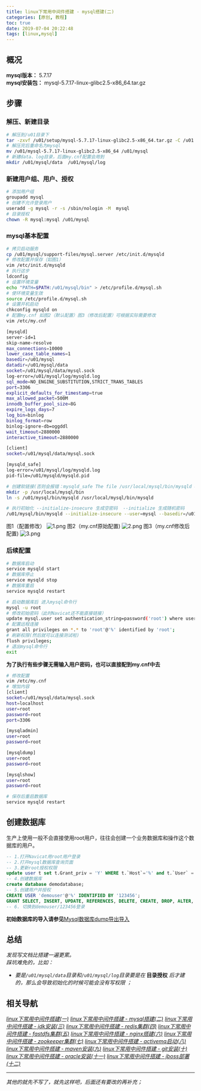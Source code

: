 ```yaml
---
title: linux下常用中间件搭建 - mysql搭建(二)
categories: [原创, 教程]
toc: true
date: 2019-07-04 20:22:48
tags: [linux,mysql]
---
```




## 概况
**mysql版本：** 5.7.17  
**mysql安装包：** mysql-5.7.17-linux-glibc2.5-x86_64.tar.gz
<!--more-->
## 步骤
### 解压、新建目录


```bash
# 解压到/u01目录下
tar -zxvf /u01/setup/mysql-5.7.17-linux-glibc2.5-x86_64.tar.gz -C /u01
# 解压完后重命名为mysql
mv /u01/mysql-5.7.17-linux-glibc2.5-x86_64 /u01/mysql
# 新建data、log目录，后面my.cnf配置会用到
mkdir /u01/mysql/data  /u01/mysql/log

```
### 新建用户组、用户、授权

```bash
# 添加用户组
groupadd mysql
# 创建不允许登录用户
useradd -g mysql -r -s /sbin/nologin -M  mysql
# 目录授权
chown -R mysql:mysql /u01/mysql
```

### mysql基本配置

```bash
# 拷贝启动服务
cp /u01/mysql/support-files/mysql.server /etc/init.d/mysqld
# 修改配置并保存（如图1）
vim /etc/init.d/mysqld
# 执行这步
ldconfig
# 设置环境变量
echo "PATH=$PATH:/u01/mysql/bin" > /etc/profile.d/mysql.sh
# 使环境变量生效
source /etc/profile.d/mysql.sh
# 设置开机启动
chkconfig mysqld on
# 配置my.cnf 如图2（默认配置）图3（修改后配置）可根据实际需要修改
vim /etc/my.cnf
```


```bash
[mysqld]
server-id=1
skip-name-resolve
max_connections=10000
lower_case_table_names=1
basedir=/u01/mysql
datadir=/u01/mysql/data
socket=/u01/mysql/data/mysql.sock
log-error=/u01/mysql/log/mysqld.log
sql_mode=NO_ENGINE_SUBSTITUTION,STRICT_TRANS_TABLES
port=3306
explicit_defaults_for_timestamp=true
max_allowed_packet=500M
innodb_buffer_pool_size=8G
expire_logs_days=7
log_bin=binlog
binlog_format=row
binlog-ignore-db=oggddl
wait_timeout=2880000
interactive_timeout=2880000

[client]
socket=/u01/mysql/data/mysql.sock

[mysqld_safe]
log-error=/u01/mysql/log/mysqld.log
pid-file=/u01/mysqld/mysqld.pid
```

```bash
# 创建软链接(否则会报错：mysqld_safe The file /usr/local/mysql/bin/mysqld does not exist or is not executable.)
mkdir -p /usr/local/mysql/bin
ln -s /u01/mysql/bin/mysqld /usr/local/mysql/bin/mysqld  

# 执行初始化 --initialize-insecure 生成空密码  --initialize 生成随机密码
/u01/mysql/bin/mysqld --initialize-insecure --user=mysql --basedir=/u01/mysql --datadir=/u01/mysql/data
```

图1（配置修改）
![1.png](https://i.loli.net/2019/07/04/5d1dfa1fdbd5698153.png)
图2（my.cnf原始配置)
![2.png](https://i.loli.net/2019/07/04/5d1dfcd24cfc384799.png)
图3（my.cnf修改后配置)
![3.png](https://i.loli.net/2019/07/04/5d1e04303f70047098.png)

### 后续配置


```bash
# 数据库启动
service mysqld start
# 数据库停止
service mysqld stop
# 数据库重启
service mysqld restart

# 启动数据库后 进入mysql命令行
mysql -u root
# 修改初始密码（此时Navicat还不能直接链接）
update mysql.user set authentication_string=password('root') where user='root';
# 配置远程连接
grant all privileges on *.* to 'root'@'%' identified by 'root';
# 刷新权限(然后就可以连接测试啦)
flush privileges;
# 退出mysql命令行
exit
```
**为了执行有些步骤无需输入用户密码，也可以直接配到my.cnf中去**
```bash
# 修改配置
vim /etc/my.cnf
# 增加内容
[client]
socket=/u01/mysql/data/mysql.sock
host=localhost
user=root
password=root
port=3306

[mysqladmin]
user=root
password=root

[mysqldump]
user=root
password=root

[mysqlshow]
user=root
password=root

# 保存后重启数据库
service mysqld restart
```

## 创建数据库
生产上使用一般不会直接使用root用户，往往会创建一个业务数据库和操作这个数据库的用户。
```sql
-- 1.打开Navicat用root用户登录
-- 2.打开mysql数据库查询页面
-- 3.更新root授权权限
update user t set t.Grant_priv = 'Y' WHERE t.`Host`='%' and t.`User` = 'root';
-- 4.创建数据库
create database demodatabase;
-- 5.创建用户并授权
CREATE USER 'demouser'@'%' IDENTIFIED BY '123456';
GRANT SELECT, INSERT, UPDATE, REFERENCES, DELETE, CREATE, DROP, ALTER, INDEX, TRIGGER, CREATE VIEW, SHOW VIEW, EXECUTE, ALTER ROUTINE, CREATE ROUTINE, CREATE TEMPORARY TABLES, LOCK TABLES, EVENT ON `demodatabase`.* TO 'demouser'@'%';
-- 6. 切换到demouser/123456登录
```
**初始数据库的导入请参见**[Mysql数据库dump导出导入](/2019/04/28/Mysql数据库dump导出导入/)

## 总结
*发现写文档比搭建一遍更累。*  
*踩坑难免的，比如：*  
- *要是`/u01/mysql/data`目录和`/u01/mysql/log`目录要是在* **目录授权** *后才建的，那么会导致初始化的时候可能会没有写权限 ；*
## 相关导航  
[*linux下常用中间件搭建(一)*](/2019/07/04/linux下常用中间件搭建一/)
[*linux下常用中间件搭建 - mysql搭建(二)*](/2019/07/04/linux下常用中间件搭建-mysql搭建二/)
[*linux下常用中间件搭建 - jdk安装(三)*](/2019/07/05/linux下常用中间件搭建-jdk安装三/)
[*linux下常用中间件搭建 - redis集群(四)*](/2019/07/05/linux下常用中间件搭建-redis集群四/)
[*linux下常用中间件搭建 - fastdfs集群(五)*](/2019/07/08/linux下常用中间件搭建-fastdfs集群五/)
[*linux下常用中间件搭建 - nginx搭建(六)*](/2019/07/08/linux下常用中间件搭建-nginx搭建-六/)
[*linux下常用中间件搭建 - zookeeper集群(七)*](/2019/07/09/linux下常用中间件搭建-zookeeper集群-七/)
[*linux下常用中间件搭建 - activemq启动(八)*](/2019/07/09/linux下常用中间件搭建-activemq启动-八/)
[*linux下常用中间件搭建 - maven安装(九)*](/2019/07/10/linux下常用中间件搭建-maven安装-九/)
[*linux下常用中间件搭建 - git安装(十)*](/2019/07/10/linux下常用中间件搭建-git安装-十/)
[*linux下常用中间件搭建 - oracle安装(十一)*](/2019/07/12/linux下常用中间件搭建-oracle安装-十一/)
[*linux下常用中间件搭建 - jboss部署(十二)*](/2019/08/30/linux下常用中间件搭建-JBoss部署-十二/)

----
*其他的就先不写了，就先这样吧，后面还有要改的再补充；*